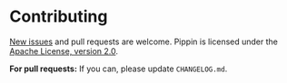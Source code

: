 # Contributing

[New issues](https://github.com/dmyersturnbull/pippin/issues) and pull requests are welcome.
Pippin is licensed under the [Apache License, version 2.0](https://www.apache.org/licenses/LICENSE-2.0).

**For pull requests:** If you can, please update `CHANGELOG.md`.
